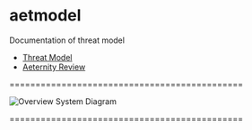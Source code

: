 # aetmodel
Documentation of threat model

- [Threat Model](https://github.com/aeternity/aetmodel/blob/master/ThreatModel.md)
- [Aeternity Review](https://github.com/aeternity/aetmodel/blob/master/Aeternity_Review_0.5.pdf)

=============================================

![Overview System Diagram](https://github.com/Aeternity/aetmodel/blob/master/epoch-system-diagram.jpeg)

=============================================
